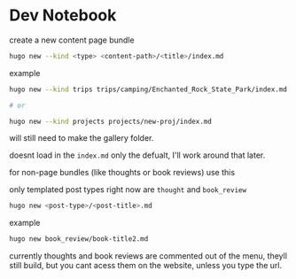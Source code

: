 # Dev Notebook

create a new content page bundle

```sh
hugo new --kind <type> <content-path>/<title>/index.md
```

example
```sh
hugo new --kind trips trips/camping/Enchanted_Rock_State_Park/index.md

# or 

hugo new --kind projects projects/new-proj/index.md
```

will still need to make the gallery folder. 

doesnt load in the `index.md` only the defualt, I'll work around that later.

for non-page bundles (like thoughts or book reviews) use this

only templated post types right now are `thought` and `book_review`

```sh
hugo new <post-type>/<post-title>.md
```

example
```sh
hugo new book_review/book-title2.md
```

currently thoughts and book reviews are commented out of the menu, theyll still build, but you cant acess them on the website, unless you type the url.

